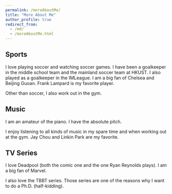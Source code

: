 ```yaml
---
permalink: /moreAboutMe/
title: "More About Me"
author_profile: true
redirect_from: 
  - /md/
  - /moreAboutMe.html
---
```


## Sports
I love playing soccer and watching soccer games. I have been a goalkeeper in the middle school team and the mainland soccer team at HKUST. I also played as a goalkeeper in the IMLeague. I am a big fan of Chelsea and Beijing Guoan. Frank Lampard is my favorite player.

Other than soccer, I also work out in the gym.

## Music
I am an amateur of the piano. I have the absolute pitch.

I enjoy listening to all kinds of music in my spare time and when working out at the gym. Jay Chou and Linkin Park are my favorite.

## TV Series
I love Deadpool (both the comic one and the one Ryan Reynolds plays). I am a big fan of Marvel.

I also love the TBBT series. Those series are one of the reasons why I want to do a Ph.D. (half-kidding).
